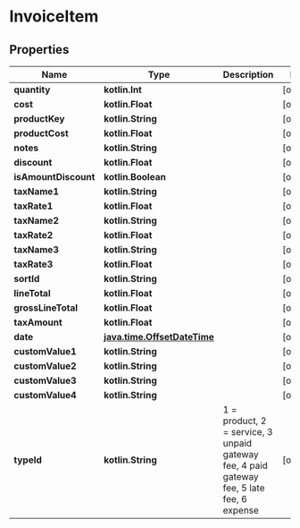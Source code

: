 
# InvoiceItem

## Properties
Name | Type | Description | Notes
------------ | ------------- | ------------- | -------------
**quantity** | **kotlin.Int** |  |  [optional]
**cost** | **kotlin.Float** |  |  [optional]
**productKey** | **kotlin.String** |  |  [optional]
**productCost** | **kotlin.Float** |  |  [optional]
**notes** | **kotlin.String** |  |  [optional]
**discount** | **kotlin.Float** |  |  [optional]
**isAmountDiscount** | **kotlin.Boolean** |  |  [optional]
**taxName1** | **kotlin.String** |  |  [optional]
**taxRate1** | **kotlin.Float** |  |  [optional]
**taxName2** | **kotlin.String** |  |  [optional]
**taxRate2** | **kotlin.Float** |  |  [optional]
**taxName3** | **kotlin.String** |  |  [optional]
**taxRate3** | **kotlin.Float** |  |  [optional]
**sortId** | **kotlin.String** |  |  [optional]
**lineTotal** | **kotlin.Float** |  |  [optional]
**grossLineTotal** | **kotlin.Float** |  |  [optional]
**taxAmount** | **kotlin.Float** |  |  [optional]
**date** | [**java.time.OffsetDateTime**](java.time.OffsetDateTime.md) |  |  [optional]
**customValue1** | **kotlin.String** |  |  [optional]
**customValue2** | **kotlin.String** |  |  [optional]
**customValue3** | **kotlin.String** |  |  [optional]
**customValue4** | **kotlin.String** |  |  [optional]
**typeId** | **kotlin.String** | 1 &#x3D; product, 2 &#x3D; service, 3 unpaid gateway fee, 4 paid gateway fee, 5 late fee, 6 expense |  [optional]




